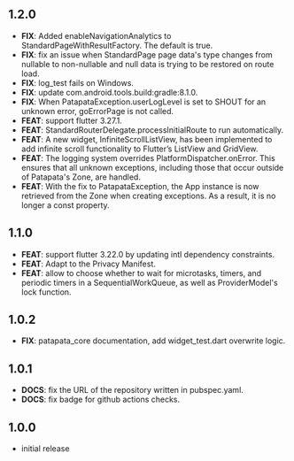 ## 1.2.0

 - **FIX**: Added enableNavigationAnalytics to StandardPageWithResultFactory. The default is true.
 - **FIX**: fix an issue when StandardPage page data's type changes from nullable to non-nullable and null data is trying to be restored on route load.
 - **FIX**: log_test fails on Windows.
 - **FIX**: update com.android.tools.build:gradle:8.1.0.
 - **FIX**: When PatapataException.userLogLevel is set to SHOUT for an unknown error, goErrorPage is not called.
 - **FEAT**: support flutter 3.27.1.
 - **FEAT**: StandardRouterDelegate.processInitialRoute to run automatically.
 - **FEAT**: A new widget, InfiniteScrollListView, has been implemented to add infinite scroll functionality to Flutter’s ListView and GridView.
 - **FEAT**: The logging system overrides PlatformDispatcher.onError. This ensures that all unknown exceptions, including those that occur outside of Patapata's Zone, are handled.
 - **FEAT**: With the fix to PatapataException, the App instance is now retrieved from the Zone when creating exceptions. As a result, it is no longer a const property.

## 1.1.0

 - **FEAT**: support flutter 3.22.0 by updating intl dependency constraints.
 - **FEAT**: Adapt to the Privacy Manifest.
 - **FEAT**: allow to choose whether to wait for microtasks, timers, and periodic timers in a SequentialWorkQueue, as well as ProviderModel's lock function.

## 1.0.2

 - **FIX**: patapata_core documentation, add widget_test.dart overwrite logic.

## 1.0.1

 - **DOCS**: fix the URL of the repository written in pubspec.yaml.
 - **DOCS**: fix badge for github actions checks.

## 1.0.0

- initial release
